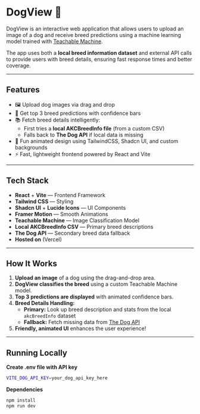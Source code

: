 # DogView 🐶

DogView is an interactive web application that allows users to upload an image of a dog and receive breed predictions using a machine learning model trained with [Teachable Machine](https://teachablemachine.withgoogle.com/).

The app uses both a **local breed information dataset** and external API calls to provide users with breed details, ensuring fast response times and better coverage.

---

## Features

- 🖼️ Upload dog images via drag and drop
- 🎯 Get top 3 breed predictions with confidence bars
- 📚 Fetch breed details intelligently:
  - First tries a **local AKCBreedInfo file** (from a custom CSV)
  - Falls back to **The Dog API** if local data is missing
- 🐾 Fun animated design using TailwindCSS, Shadcn UI, and custom backgrounds
- ⚡ Fast, lightweight frontend powered by React and Vite

---

## Tech Stack

- **React** + **Vite** — Frontend Framework
- **Tailwind CSS** — Styling
- **Shadcn UI** + **Lucide Icons** — UI Components
- **Framer Motion** — Smooth Animations
- **Teachable Machine** — Image Classification Model
- **Local AKCBreedInfo CSV** — Primary breed descriptions
- **The Dog API** — Secondary breed data fallback
- **Hosted on** (Vercel)

---

## How It Works

1. **Upload an image** of a dog using the drag-and-drop area.
2. **DogView classifies the breed** using a custom Teachable Machine model.
3. **Top 3 predictions are displayed** with animated confidence bars.
4. **Breed Details Handling:**
   - **Primary:** Look up breed description and stats from the local `akcBreedInfo` dataset
   - **Fallback:** Fetch missing data from [The Dog API](https://thedogapi.com/)
5. **Friendly, animated UI** enhances the user experience!

---

## Running Locally
**Create .env file with API key**
```bash
VITE_DOG_API_KEY=your_dog_api_key_here
```

**Dependencies**
```bash
npm install
npm run dev




